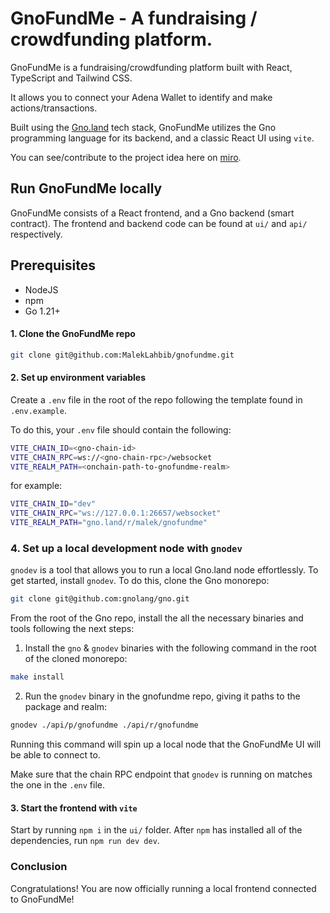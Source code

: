 # GnoFundMe - A fundraising / crowdfunding platform.

GnoFundMe is a fundraising/crowdfunding platform built with React, TypeScript and Tailwind CSS.

It allows you to connect your Adena Wallet to identify and make actions/transactions.

Built using the [Gno.land](https://github.com/gnolang/gno) tech stack, GnoFundMe utilizes the Gno programming language for its backend, and a classic React UI using `vite`.

You can see/contribute to the project idea here on [miro](https://miro.com/welcomeonboard/b080b2NwMXRkbGtxMnVtVjhnWGV4UEUzZlJwZ25UREZFZjc5SWdBa2VFTUZMb3hGbnBMMlQ1M2FaeFdtbXRPNHwzNDU4NzY0NTg4NzczNjIxNDk4fDI=?share_link_id=868999895166).

## Run GnoFundMe locally

GnoFundMe consists of a React frontend, and a Gno backend (smart contract). The frontend and backend code can be found at `ui/` and `api/` respectively.

## Prerequisites
- NodeJS
- npm
- Go 1.21+

#### 1. Clone the GnoFundMe repo

```bash
git clone git@github.com:MalekLahbib/gnofundme.git 
```

#### 2. Set up environment variables

Create a `.env` file in the root of the repo following the template found in 
`.env.example`.

To do this, your `.env` file should contain the following:

```bash
VITE_CHAIN_ID=<gno-chain-id>
VITE_CHAIN_RPC=ws://<gno-chain-rpc>/websocket
VITE_REALM_PATH=<onchain-path-to-gnofundme-realm>
```
for example:

```bash
VITE_CHAIN_ID="dev"
VITE_CHAIN_RPC="ws://127.0.0.1:26657/websocket" 
VITE_REALM_PATH="gno.land/r/malek/gnofundme"
```

### 4. Set up a local development node with `gnodev`

`gnodev` is a tool that allows you to run a local Gno.land node effortlessly.
To get started, install `gnodev`. To do this, clone the Gno monorepo:

```bash
git clone git@github.com:gnolang/gno.git 
```

From the root of the Gno repo, install the all the necessary binaries and 
tools following the next steps:

1. Install the `gno` & `gnodev` binaries with the following command in the root of the cloned monorepo:
```bash
make install
```

2. Run the `gnodev` binary in the gnofundme repo, giving it paths
to the package and realm:
```bash
gnodev ./api/p/gnofundme ./api/r/gnofundme
```

Running this command will spin up a local node that the GnoFundMe UI 
will be able to connect to.

Make sure that the chain RPC endpoint that `gnodev` is running on matches the one
in the `.env` file.

#### 3. Start the frontend with `vite`

Start by running `npm i` in the `ui/` folder. After `npm` has installed all of 
the dependencies, run `npm run dev dev`.

### Conclusion

Congratulations! You are now officially running a local frontend connected to 
GnoFundMe!